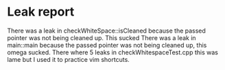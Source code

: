 # Leak report
There was a leak in checkWhiteSpace::isCleaned because the passed pointer was not being cleaned up. This sucked
There was a leak in main::main because the passed pointer was not being cleaned up, this omega sucked.
There where 5 leaks in checkWhitespaceTest.cpp this was lame but I used it to practice vim shortcuts.

